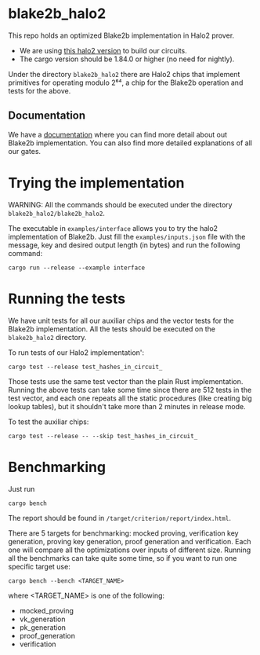 # blake2b_halo2
This repo holds an optimized Blake2b implementation in Halo2 prover.

* We are using [this halo2 version](https://github.com/input-output-hk/halo2) to build our circuits.
* The cargo version should be 1.84.0 or higher (no need for nightly).

 Under the directory ```blake2b_halo2```  there are Halo2 chips that implement primitives for operating modulo 2⁶⁴, a chip for the Blake2b operation and tests for the above.

## Documentation

We have a [documentation](https://hackmd.io/@BjOWve_hTxGZidE1ii0HJg/HkVu20JFkx) where you can find more detail about 
out Blake2b implementation. You can also find more detailed explanations of all our gates.


# Trying the implementation
WARNING: All the commands should be executed under the directory ```blake2b_halo2/blake2b_halo2```.

The executable in ```examples/interface``` allows you to try the halo2 implementation of Blake2b.
Just fill the ```examples/inputs.json``` file with the message, key and desired output length (in bytes) and run the following command:

```cargo run --release --example interface```

# Running the tests

We have unit tests for all our auxiliar chips and the vector tests for the Blake2b implementation. All the tests should be executed on the ```blake2b_halo2``` directory.

To run tests of our Halo2 implementation':

```cargo test --release test_hashes_in_circuit_```

Those tests use the same test vector than the plain Rust implementation. Running the above tests can take some time since there are 512 tests in the test vector, and each one repeats all the static procedures (like creating big lookup tables), but it shouldn't take more than 2 minutes in release mode.

To test the auxiliar chips:

```cargo test --release -- --skip test_hashes_in_circuit_```

# Benchmarking
Just run

```cargo bench```

The report should be found in ```/target/criterion/report/index.html```. 

There are 5 targets for benchmarking: mocked proving, verification key generation, proving key generation, proof generation and verification. Each one will compare all the optimizations over inputs of different size. Running all the benchmarks can take quite some time, so if you want to run one specific target use:

```cargo bench --bench <TARGET_NAME>```

where <TARGET_NAME> is one of the following:
* mocked_proving
* vk_generation
* pk_generation
* proof_generation
* verification